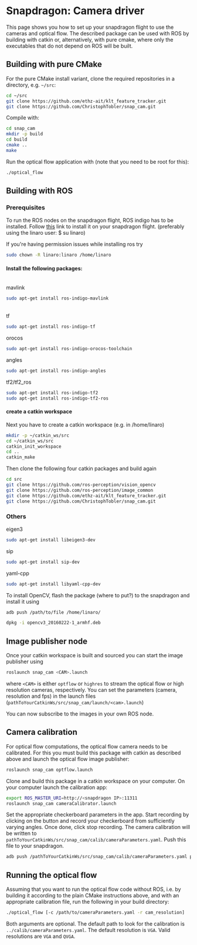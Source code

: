 # Snapdragon: Camera driver

This page shows you how to set up your snapdragon flight to use the cameras and optical flow.
The described package can be used with ROS by building with catkin or, alternatively, with pure cmake, where only the executables that do not depend on ROS will be built.

## Building with pure CMake
For the pure CMake install variant, clone the required repositories in a directory, e.g. `~/src`:
```sh
cd ~/src
git clone https://github.com/ethz-ait/klt_feature_tracker.git
git clone https://github.com/ChristophTobler/snap_cam.git
```

Compile with:
```sh
cd snap_cam
mkdir -p build
cd build
cmake ..
make
```

Run the optical flow application with (note that you need to be root for this):
```sh
./optical_flow
```

## Building with ROS
### Prerequisites
To run the ROS nodes on the snapdragon flight, ROS indigo has to be installed. Follow [this](http://wiki.ros.org/indigo/Installation/UbuntuARM) link to install it on your snapdragon flight. (preferably using the linaro user: $ su linaro)

If you're having permission issues while installing ros try
```sh
sudo chown -R linaro:linaro /home/linaro
```

#### Install the following packages:
<br />  mavlink
```sh
sudo apt-get install ros-indigo-mavlink
```
<br />  tf
```sh
sudo apt-get install ros-indigo-tf
```
orocos
```sh
sudo apt-get install ros-indigo-orocos-toolchain
```
angles
```sh
sudo apt-get install ros-indigo-angles
```
tf2/tf2_ros
```sh
sudo apt-get install ros-indigo-tf2
sudo apt-get install ros-indigo-tf2-ros
```

#### create a catkin workspace
Next you have to create a catkin workspace (e.g. in /home/linaro)
```sh
mkdir -p ~/catkin_ws/src
cd ~/catkin_ws/src
catkin_init_workspace
cd ..
catkin_make
```

Then clone the following four catkin packages and build again
```sh
cd src
git clone https://github.com/ros-perception/vision_opencv
git clone https://github.com/ros-perception/image_common
git clone https://github.com/ethz-ait/klt_feature_tracker.git
git clone https://github.com/ChristophTobler/snap_cam.git
```

### Others
eigen3
```sh
sudo apt-get install libeigen3-dev
```
sip
```sh
sudo apt-get install sip-dev
```
yaml-cpp
```sh
sudo apt-get install libyaml-cpp-dev
```

To install OpenCV, flash the package (where to put?) to the snapdragon and install it using

<div class="host-code"></div>

```sh
adb push /path/to/file /home/linaro/

```
```sh
dpkg -i opencv3_20160222-1_armhf.deb
```

## Image publisher node
Once your catkin workspace is built and sourced you can start the image publisher using
```sh
roslaunch snap_cam <CAM>.launch
```
where `<CAM>` is either `optflow` or `highres` to stream the optical flow or high resolution cameras, respectively.
You can set the parameters (camera, resolution and fps) in the launch files (`pathToYourCatkinWs/src/snap_cam/launch/<cam>.launch`)

You can now subscribe to the images in your own ROS node.

## Camera calibration
For optical flow computations, the optical flow camera needs to be calibrated.
For this you must build this package with catkin as described above and launch the optical flow image publisher:
```sh
roslaunch snap_cam optflow.launch
```

Clone and build this package in a catkin workspace on your computer.
On your computer launch the calibration app:
```sh
export ROS_MASTER_URI=http://<snapdragon IP>:11311
roslaunch snap_cam cameraCalibrator.launch
```

Set the appropriate checkerboard parameters in the app.
Start recording by clicking on the button and record your checkerboard from sufficiently varying angles.
Once done, click stop recording.
The camera calibration will be written to `pathToYourCatkinWs/src/snap_cam/calib/cameraParameters.yaml`.
Push this file to your snapdragon.
```sh
adb push /pathToYourCatkinWs/src/snap_cam/calib/cameraParameters.yaml pathToSnapCam/calib/cameraParameters.yaml
```

## Running the optical flow
Assuming that you want to run the optical flow code without ROS, i.e. by building it according to the plain CMake instructions above, and with an appropriate calibration file, run the following in your build directory:
```sh
./optical_flow [-c /path/to/cameraParameters.yaml -r cam_resolution]
```
Both arguments are optional. The default path to look for the calibration is `../calib/cameraParameters.yaml`. The default resolution is `VGA`.
Valid resolutions are `VGA` and `QVGA`.
